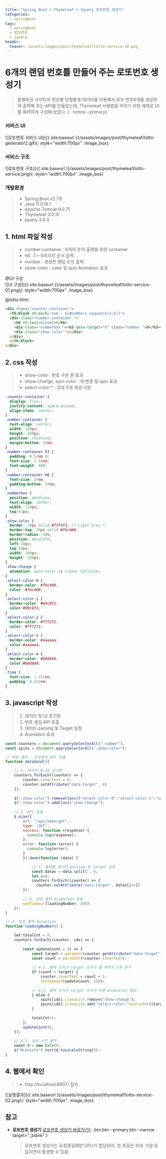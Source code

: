```yaml
---
title: "Spring Boot + Thymeleaf + Jquery 로또번호 생성기"
categories: 
  - springboot
tags:
  - springboot
  - 로또번호
  - jquery
header:
  teaser: /assets/images/post/thymeleaf/lotto-service-10.png
---
```


# 6개의 랜덤 번호를 만들어 주는 로또번호 생성기 
> 동행복권 사이트의 번호별 당첨통계 데이타를 이용해서 로또 번호6개를 생성하여 출력해 주는 API를 만들었는데,
> Thymeleaf 사용법을 익히기 위한 예제로 UI를 화려하게 구성해 보았다.
{: .notice--primary}

### 서비스 UI    
![로또번호 서비스 UI]({{ site.baseurl }}/assets/images/post/thymeleaf/lotto-generator2.gif){: style="width:700px" .image_box}

### 서비스 구조    
![로또번호 구조]({{ site.baseurl }}/assets/images/post/thymeleaf/lotto-service.png){: style="width:700px" .image_box}

### 개발환경
> + Spring Boot v2.7.8
> + Java 11.0.16.1
> + Apache Tomcat 9.0.71
> + Thymeleaf 3.0.15
> + jquery 3.6.3



## 1. html 파일 작성
> + number-container : 6개의 숫자 출력을 위한 container
> + h6 : 1 ~ 6까지의 순서 출력
> + number : 생성한 랜덤 숫자 출력
> + show-color : color 및 spin Animation 효과

@UI 구성    
![UI 구성]({{ site.baseurl }}/assets/images/post/thymeleaf/lotto-service-01.png){: style="width:700px" .image_box}

@lotto.html
```html
<div class="counter-container">
  <th:block th:each="num : ${#numbers.sequence(1,6)}">
  <div class="number-container ">
    <h6 th:text=${num}></h6>
    <div class="numberbox "><h3 data-target="0" class="number ">0</h3></div>
    <div class="show-color "></div>                
  </div>
  </th:block>          
</div>
```


## 2. css 작성
> + show-color : 번호 구분 원 효과
> + show-change, spin-color : 색 변경 및 spin 효과
> + select-color-* : 로또 5개 색상 구분

```css
.counter-container {
  display: flex;
  justify-content: space-around;
  align-items: center;
}
.number-container {
  text-align: center;
  width: 120px;
  height: 160px; 
  position: relative;
  margin-bottom: 2rem;
}
.number-container h3 {
  padding: 0.5rem 0;
  font-size: 2.5rem;
  font-weight: 800;
}
.number-container h6 {
  font-size: 2rem;
  padding-bottom: 1rem;
}
.numberbox {
  position: absolute;
  text-align: center;
  width: 120px;
  top:63px;
}
.show-color {
  border: 20px solid #f3f3f3; /* Light grey */
  border-top: 20px solid #fbc400;  
  border-radius: 50%;
  position: absolute;
  left:10px;
  top:50px;
  width: 100px;
  height: 100px; 
}		
.show-change {
  animation: spin-color 1s linear infinite; 
}	
.select-color-0 {
  border-color: #fbc400;
  color: #fbc400;
}
.select-color-1 {
  border-color: #69c8f2;
  color:#69c8f2;
}
.select-color-2 {
  border-color: #ff7272;
  color: #ff7272;
}
.select-color-3 {
  border-color: #aaaaaa;
  color:#aaaaaa;
}
.select-color-4 {
  border-color: #b0d840;
  color:#b0d840;
}
.time {
  font-size: 1.15rem;
  padding: 0.15rem;
}
```

## 3. javascript 작성
> 1. 데이타 및 UI 초기화
> 2. 번호 생성 API 호출   
> 3. 데이타 parsing 및 Target 설정
> 4. Animation 효과

```javascript
const counters = document.querySelectorAll(".number");
const spins = document.querySelectorAll(".show-color");

// 버튼 클릭 : 번호생성 API 호출 
function dataSend(){

    // 1. 데이타 및 UI 초기화
    counters.forEach((counter) => {  
        counter.innerText = 0;
        counter.setAttribute("data-target", 0)          
    });
    
    $(".show-color").removeClass(["select-color-0","select-color-1","select-color-2","select-color-3","select-color-4"]);
    $(".show-color").addClass("show-change");
    
    // 2. API 호출
    $.ajax({
        url: "/api/make/get",
        type: 'GET',
        success: function (response) {
          console.log(response);
        },
        error: function (error) {
          console.log(error);
        } 
        }).done(function (data) {

            // 3. 출력할 데이타 parsing 및 target 설정
            const datas = data.split(',');
            let i=0;
            counters.forEach((counter) => {
              counter.setAttribute("data-target", datas[i++])
        });
            
        // 4. 번호 출력 Animation 호출
        setTimeout(loadingNumber, 500);
    });
} 

// 4. 번호 출력 Animation 
function loadingNumber() {

    let totalCnt = 0;
    counters.forEach((counter, idx) => {
                
        const updateCount = () => {        	   
            const target = parseInt(counter.getAttribute("data-target"));
            const count = parseInt(+counter.innerText);
            
            // 4-1. 출력 숫자가 target 숫자가 될 때까지 1씩 증가
            if (count < target) {
                counter.innerText = count + 1;
                setTimeout(updateCount, 150);
                
            // 4-2. 출력 숫자가 target 숫자가 되면 Animation 종료
            } else {
                spins[idx].classList.remove("show-change");
                spins[idx].classList.add("select-color-"+parseInt((target-1)/10));
            }
            
            totalCnt++;
        };         
        updateCount();
    });
    
    // 4-3. 생성 시간 출력
    const d = new Date();
    $("#console").text(d.toLocaleString());
}      
```
## 4. 웹에서 확인
 > + http://localhost:8007/ 접속

  ![실행결과]({{ site.baseurl }}/assets/images/post/thymeleaf/lotto-service-02.png){: style="width:700px" .image_box}


## 참고

+ **로또번호 생성기**  [로또번호 생성기 바로가기](https://ondago365.web.app/play/lotto.html){: .btn.btn--primary.btn--narrow target="_blank" } 
  > 로또번호 생성기는 요청중일때만 CPU가 할당되어, 첫 호출은 10초 가량 응답지연이 발생할 수 있음 

